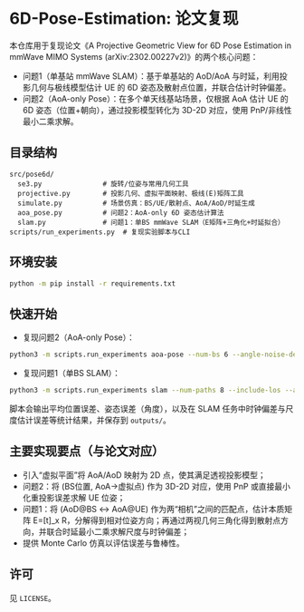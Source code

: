 # 6D-Pose-Estimation: 论文复现

本仓库用于复现论文《A Projective Geometric View for 6D Pose Estimation in mmWave MIMO Systems (arXiv:2302.00227v2)》的两个核心问题：

- 问题1（单基站 mmWave SLAM）：基于单基站的 AoD/AoA 与时延，利用投影几何与极线模型估计 UE 的 6D 姿态及散射点位置，并联合估计时钟偏差。
- 问题2（AoA-only Pose）：在多个单天线基站场景，仅根据 AoA 估计 UE 的 6D 姿态（位置+朝向），通过投影模型转化为 3D-2D 对应，使用 PnP/非线性最小二乘求解。

## 目录结构

```
src/pose6d/
  se3.py               # 旋转/位姿与常用几何工具
  projective.py        # 投影几何、虚拟平面映射、极线(E)矩阵工具
  simulate.py          # 场景仿真：BS/UE/散射点、AoA/AoD/时延生成
  aoa_pose.py          # 问题2：AoA-only 6D 姿态估计算法
  slam.py              # 问题1：单BS mmWave SLAM（E矩阵+三角化+时延拟合）
scripts/run_experiments.py  # 复现实验脚本与CLI
```

## 环境安装

```bash
python -m pip install -r requirements.txt
```

## 快速开始

- 复现问题2（AoA-only Pose）：
```bash
python3 -m scripts.run_experiments aoa-pose --num-bs 6 --angle-noise-deg 0.5 --trials 200
```
- 复现问题1（单BS SLAM）：
```bash
python3 -m scripts.run_experiments slam --num-paths 8 --include-los --angle-noise-deg 0.5 --delay-noise-ns 2.0 --trials 100
```

脚本会输出平均位置误差、姿态误差（角度），以及在 SLAM 任务中时钟偏差与尺度估计误差等统计结果，并保存到 `outputs/`。

## 主要实现要点（与论文对应）
- 引入“虚拟平面”将 AoA/AoD 映射为 2D 点，使其满足透视投影模型；
- 问题2：将 (BS位置, AoA→虚拟点) 作为 3D-2D 对应，使用 PnP 或直接最小化重投影误差求解 UE 位姿；
- 问题1：将 (AoD@BS ↔ AoA@UE) 作为两“相机”之间的匹配点，估计本质矩阵 E=[t]_x R，分解得到相对位姿方向；再通过两视几何三角化得到散射点方向，并联合时延最小二乘求解尺度与时钟偏差；
- 提供 Monte Carlo 仿真以评估误差与鲁棒性。

## 许可

见 `LICENSE`。
